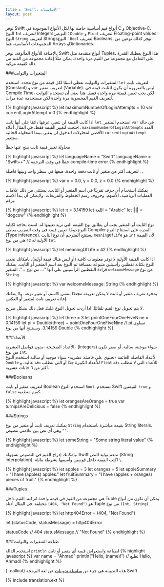 ```yaml
---
title : 'Swift: الأساسيات'
layout: post
---
```


توفر Swift أنواع قيم أساسية خاصة بها لكل الأنواع الموجودة في C و Objective-C. النوع `Int` لتعريف Integers؛ النوعين `Double` و `Float` لتعريف Floating-point values؛ النوع `String` لتعريف Strings؛ النوع `Bool` لتعريف Booleans. توفر كذلك نوعين من المجموعات الأساسية، هما Arrays وDictionaries.

بالإضافة للأنواع المألوفة، توفر Swift أنواع متقدمة مثل Tuples، هذا النوع يعطيك القدرة على التعامل مع مجموعة من القيم مرة واحدة. يمكن مثلًا إعادة مجموعة من القيم من دالة كقيمة مركبة.

###المتغيرات والثوابت

المتغيرات والثوابت تعطي اسمًا لكل قيمة من نوع محدد.
استخدم `let`  لتعريف ثابت  (Constant) و `var` لتعريف متغير (Variable). ليس بالضرورة أن يكون للثابت قيمة في Compile Time، لكن يجب تعيين قيمتة مرة واحدة فقط. هذا يعني أن تستخدم الثوابت لتعريف القيم المحسوبة مرة واحدة لكن مستخدمة عدة مرات.

{% highlight javascript %}
let maximumNumberOfLoginAttempts = 10
var currentLoginAttempt = 0
{% endhighlight %}

اذا كانت القيمة لن تتغير، عرفها دائمًا على أنها ثابت `let`. استخدم المتغير `var` في حالة احتجت لتغيير القيمة فقط. في المثال أعلاه، `maximumNumberOfLoginAttempts` العدد الأقصى لمحاولات الدخول لن يتغير. بينما المحاولة الحالية `currentLoginAttempt` ستتغير. 

محاولة تغيير قيمة ثابت ينتج عنها خطأ

{% highlight javascript %}
let languageName = "Swift"
languageName = "Swift++"
// خطأ في وقت الترجمة compile-time error
{% endhighlight %}

لتعريف أكثر من متغير أو ثابت دفعة واحدة، ضعها في سطر واحد وبينها فاصلة `,`.

{% highlight javascript %}
var x = 0.0, y = 0.0, z = 0.0
{% endhighlight %}

يمكنك استخدام أي حرف تقريبًا في اسم المتغير أو الثابت. يستثنى من ذلك علامات العمليات الرياضية، الأسهم، وحروف رسم الخطوط والمربعات. ولايمكن أن يبدأ الاسم برقم.

{% highlight javascript %}
let π = 3.14159
let اللغة = "Arabic"
let 🐶🐮 = "dogcow"
{% endhighlight %}

 نوع الثابت أو المتغير يجب أن يطابق نوع القيمة التي تريد تعيينها له. لست بحاجة لكتابة النوع دومًا. تعيين قيمة في وقت التعريف يعطي Compiler القدرة على 
 استنتاج النوع (Type inference). يستنتج المترجم أن نوع الثابت `meaningOfLife` هو `Int` لأن القيمة الأولية له `42` هي من نوع `Int`.

{% highlight javascript %}
let meaningOfLife = 42
{% endhighlight %}

اذا كانت القيمة الأولية لا توفر معلومات كافية (أو ليس هناك قيمة أولية)، بامكانك تحديد النوع بكتابة نقطتين رأسيتين متبوعة بمسافة ثم النوع بعد اسم المتغير أو الثابت. يمكنك قراءة النقطتين الرأسيتين على أنها "*... من نوع ...*". المتغير `welcomeMessage` من نوع `String`.

{% highlight javascript %}
var welcomeMessage: String
{% endhighlight %}

بمجرد تعريف مثغير أو ثابت لا يمكن تعريفه مجددًا بنفس الاسم، أو تغيير نوعه. ولا يمكنك إعادة تعريف ثابت لمتغير أو العكس.

لا يتم تحويل نوع القيم تلقائيًا. اذا أردت تحويل النوع عليك فعل ذلك بشكل صريح.

{% highlight javascript %}
let three = 3
let pointOneFourOneFiveNine = 0.14159
let pi = Double(three) + pointOneFourOneFiveNine
// pi تساوي 3.14159، ويستنتج أنها من نوع Double
{% endhighlight %}

###الأعداد

الأعداد الصحيحة -بدون فواصل العشرية- (Integers) سواء موجبة، سالبة، أو صفر تكون من نوع `Int`.  
لأعداد الفاصلة العائمة -تحتوي على فاصلة عشرية- سواء موجبة أو سالبة استخدم النوع `Double` للأعداد الكبيرة جدًا أو التي تتطلب دقة عالية، و `Float` للأعداد التي لا تتطلب دقة أكثر من ٦ خانات عشرية.

###Booleans

لتعريف متغير أو ثابت Boolean استخدم النوع `Bool`. تستخدم Swift القيمتين `true` و `false` كقيم منطقية. 

{% highlight javascript %}
let orangesAreOrange = true
var turnipsAreDelicious = false
{% endhighlight %}

###Strings

يمكنك تعريف ثابت أو متغير من نوع `String` بقيمة مباشرة باستخدام String literals، وهي أي نص بين علامتي تنصيص `""`. 

{% highlight javascript %}
let someString = "Some string literal value”
{% endhighlight %}

بإمكانك إدراج القيم في النصوص بسهولة، Swift تدعم توليد النص (String interpolation). اكتب القيمة داخل قوسين وأسبقها بشرطة مائلة `\`.

{% highlight javascript %}
let apples = 3
let oranges = 5
let appleSummary = "I have \(apples) apples."
let fruitSummary = "I have \(apples + oranges) pieces of fruit."
{% endhighlight %}

###Tuples

  هي مجموعة من القيم في قيمة واحدة مُركبة. القيم داخل Tuple يمكن أن تكون من أنواع مختلفة.
في المثال أدناه `(404, "Not Found")` هو Tuple من نوع `(Int, String)`

{% highlight javascript %}
let http404Error = (404, "Not Found")

let (statusCode, statusMessage) = http404Error

statusCode // 404
statusMessage // "Not Found"
{% endhighlight %}

###طباعة المتغيرات والثوابت

استخدم الدالة `println` لطباعة واستعراض قيمة أي متغير أو ثابت
{% highlight javascript %}
var name = "Ahmad"
println("Hello, \(name)!")
// تطبع Hello, Ahmad!
{% endhighlight %}

{:.callout}
  هذه التدوينة هي جزء من [سلسلة تدوينات](/2014/06/10/swift/) عن لغة البرمجة Swift

{% include translation.ext %}